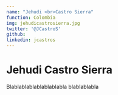 ```yaml
---
name: "Jehudi <br>Castro Sierra"
function: Colombia
img: jehudicastrosierra.jpg
twitter: '@JCastroS'
github: 
linkedin: jcastros
---
```


# Jehudi Castro Sierra
 
Blablablablablablablabla
blablablabla

